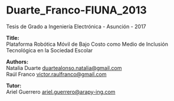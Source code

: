 # Duarte_Franco-FIUNA_2013
Tesis de Grado a Ingeniería Electrónica  - Asunción - 2017

<b>Title:</b></br>
Plataforma Robótica Móvil de Bajo Costo como Medio de Inclusión Tecnológica en la Sociedad Escolar

<b>Authors:</b></br>
Natalia Duarte duartealonso.natalia@gmail.com</br>
Raúl Franco victor.raulfranco@gmail.com</br>

<b>Tutor:</b></br>
Ariel Guerrero ariel.guerrero@arapy-ing.com</br>
